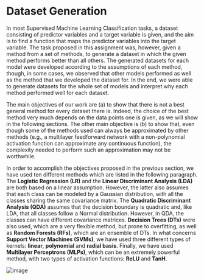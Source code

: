# Dataset Generation

In most Supervised Machine Learning Classification tasks, a dataset consisting of predictor variables and a target variable is given, and the aim is to find a function that maps the predictor variables into the target variable. The task proposed in this assignment was, however, given a method from a set of methods, to generate a dataset in which the given method performs better than all others.
The generated datasets for each model were developed according to the assumptions of each method, though, in some cases, we observed that other models performed as well as the method that we developed the dataset for. In the end, we were able to generate datasets for the whole set of models and interpret why each method performed well for each dataset.

The main objectives of our work are (a) to show that there is not a best general method for every dataset there is. Indeed, the choice of the best method very much depends on the data points one is given, as we will show in the following sections. The other main objective is (b) to show that, even though some of the methods used can always be approximated by other methods (e.g., a multilayer feedforward network with a non-polynomial activation function can approximate any continuous function), the complexity needed to perform such an approximation may not be worthwhile.

In order to accomplish the objectives proposed in the previous section, we have used ten different methods which are listed in the following paragraph. The **Logistic Regression (LR)** and the **Linear Discriminant Analysis (LDA)** are both based on a linear assumption. However, the latter also assumes that each class can be modeled by a Gaussian distribution, with all the classes sharing the same covariance matrix. The **Quadratic Discriminant Analysis (QDA)** assumes that the decision boundary is quadratic and, like LDA, that all classes follow a Normal distribution. However, in QDA, the classes can have different covariance matrices. **Decision Trees (DTs)** were also used, which are a very flexible method, but prone to overfitting, as well as **Random Forests (RFs)**, which are an ensemble of DTs. In what concerns **Support Vector Machines (SVMs)**, we have used three different types of kernels: **linear**, **polynomial** and **radial basis**. Finally, we have used **Multilayer Perceptrons (MLPs)**, which can be an extremely powerful method, with two types of activation functions: **ReLU** and **TanH**.

![image](https://user-images.githubusercontent.com/13381706/163273900-06f5d68a-0e59-42f1-8fca-d8dd55b1ed5b.png)



